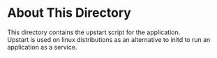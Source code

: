 About This Directory
==================

This directory contains the upstart script for the application.  
Upstart is used on linux distributions as an alternative to initd to
run an application as a service.  

